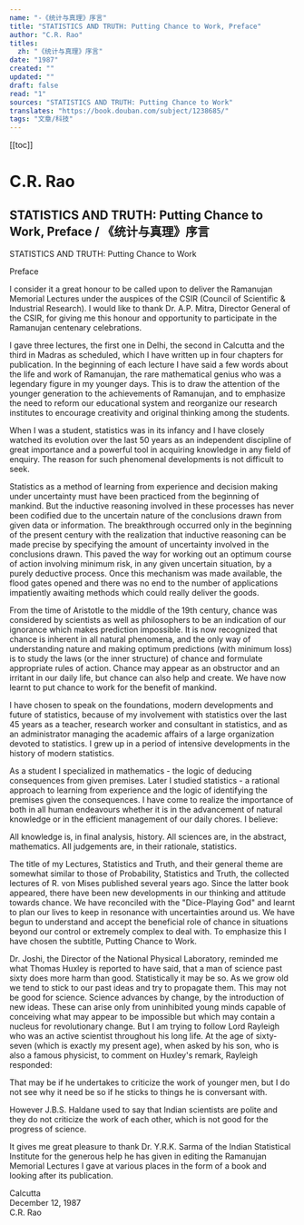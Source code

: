 ```yaml
---
name: "-《统计与真理》序言"
title: "STATISTICS AND TRUTH: Putting Chance to Work, Preface"
author: "C.R. Rao"
titles:
  zh: "《统计与真理》序言"
date: "1987"
created: ""
updated: ""
draft: false
read: "1"
sources: "STATISTICS AND TRUTH: Putting Chance to Work"
translates: "https://book.douban.com/subject/1238685/"
tags: "文章/科技"
---
```


[[toc]]

# C.R. Rao

## STATISTICS AND TRUTH: Putting Chance to Work, Preface / 《统计与真理》序言

STATISTICS AND TRUTH: Putting Chance to Work

Preface

I consider it a great honour to be called upon to deliver the Ramanujan Memorial Lectures under the auspices of the CSIR (Council of Scientific & Industrial Research). I would like to thank Dr. A.P. Mitra, Director General of the CSIR, for giving me this honour and opportunity to participate in the Ramanujan centenary celebrations.

I gave three lectures, the first one in Delhi, the second in Calcutta and the third in Madras as scheduled, which I have written up in four chapters for publication. In the beginning of each lecture I have said a few words about the life and work of Ramanujan, the rare mathematical genius who was a legendary figure in my younger days. This is to draw the attention of the younger generation to the achievements of Ramanujan, and to emphasize the need to reform our educational system and reorganize our research institutes to encourage creativity and original thinking among the students.

When I was a student, statistics was in its infancy and I have closely watched its evolution over the last 50 years as an independent discipline of great importance and a powerful tool in acquiring knowledge in any field of enquiry. The reason for such phenomenal developments is not difficult to seek.

Statistics as a method of learning from experience and decision making under uncertainty must have been practiced from the beginning of mankind. But the inductive reasoning involved in these processes has never been codified due to the uncertain nature of the conclusions drawn from given data or information. The breakthrough occurred only in the beginning of the present century with the realization that inductive reasoning can be made precise by specifying the amount of uncertainty involved in the conclusions drawn. This paved the way for working out an optimum course of action involving minimum risk, in any given uncertain situation, by a purely deductive process. Once this mechanism was made available, the flood gates opened and there was no end to the number of applications impatiently awaiting methods which could really deliver the goods.

From the time of Aristotle to the middle of the 19th century, chance was considered by scientists as well as philosophers to be an indication of our ignorance which makes prediction impossible. It is now recognized that chance is inherent in all natural phenomena, and the only way of understanding nature and making optimum predictions (with minimum loss) is to study the laws (or the inner structure) of chance and formulate appropriate rules of action. Chance may appear as an obstructor and an irritant in our daily life, but chance can also help and create. We have now learnt to put chance to work for the benefit of mankind.

I have chosen to speak on the foundations, modern developments and future of statistics, because of my involvement with statistics over the last 45 years as a teacher, research worker and consultant in statistics, and as an administrator managing the academic affairs of a large organization devoted to statistics. I grew up in a period of intensive developments in the history of modern statistics.

As a student I specialized in mathematics - the logic of deducing consequences from given premises. Later I studied statistics - a rational approach to learning from experience and the logic of identifying the premises given the consequences. I have come to realize the importance of both in all human endeavours whether it is in the advancement of natural knowledge or in the efficient management of our daily chores. I believe:

All knowledge is, in final analysis, history.
All sciences are, in the abstract, mathematics.
All judgements are, in their rationale, statistics.

The title of my Lectures, Statistics and Truth, and their general theme are somewhat similar to those of Probability, Statistics and Truth, the collected lectures of R. von Mises published several years ago. Since the latter book appeared, there have been new developments in our thinking and attitude towards chance. We have reconciled with the "Dice-Playing God" and learnt to plan our lives to keep in resonance with uncertainties around us. We have begun to understand and accept the beneficial role of chance in situations beyond our control or extremely complex to deal with. To emphasize this I have chosen the subtitle, Putting Chance to Work.

Dr. Joshi, the Director of the National Physical Laboratory, reminded me what Thomas Huxley is reported to have said, that a man of science past sixty does more harm than good. Statistically it may be so. As we grow old we tend to stick to our past ideas and try to propagate them. This may not be good for science. Science advances by change, by the introduction of new ideas. These can arise only from uninhibited young minds capable of conceiving what may appear to be impossible but which may contain a nucleus for revolutionary change. But I am trying to follow Lord Rayleigh who was an active scientist throughout his long life. At the age of sixty-seven (which is exactly my present age), when asked by his son, who is also a famous physicist, to comment on Huxley's remark, Rayleigh responded:

That may be if he undertakes to criticize the work of younger men, but I do not see why it need be so if he sticks to things he is conversant with.

However J.B.S. Haldane used to say that Indian scientists are polite and they do not criticize the work of each other, which is not good for the progress of science.

It gives me great pleasure to thank Dr. Y.R.K. Sarma of the Indian Statistical Institute for the generous help he has given in editing the Ramanujan Memorial Lectures I gave at various places in the form of a book and looking after its publication.

Calcutta  
December 12, 1987  
C.R. Rao  
